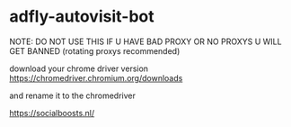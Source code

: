 # adfly-autovisit-bot
NOTE: DO NOT USE THIS IF U HAVE BAD PROXY OR NO PROXYS U WILL GET BANNED (rotating proxys recommended)


download your chrome driver version https://chromedriver.chromium.org/downloads

and rename it to the chromedriver 







https://socialboosts.nl/
